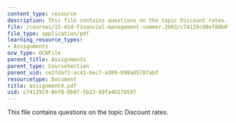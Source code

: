 ```yaml
---
content_type: resource
description: This file contains questions on the topic Discount rates.
file: /courses/15-414-financial-management-summer-2003/c74129c98ef88b075b2369fa4b276597_assignment4.pdf
file_type: application/pdf
learning_resource_types:
- Assignments
ocw_type: OCWFile
parent_title: Assignments
parent_type: CourseSection
parent_uid: ce2fdaf2-ac43-bec7-a309-b98a05787abf
resourcetype: Document
title: assignment4.pdf
uid: c74129c9-8ef8-8b07-5b23-69fa4b276597
---
```

This file contains questions on the topic Discount rates.

